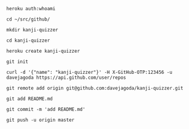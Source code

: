 `heroku auth:whoami`

`cd ~/src/github/`

`mkdir kanji-quizzer`

`cd kanji-quizzer`

`heroku create kanji-quizzer`

`git init`

`curl -d '{"name": "kanji-quizzer"}' -H X-GitHub-OTP:123456 -u davejagoda https://api.github.com/user/repos`

`git remote add origin git@github.com:davejagoda/kanji-quizzer.git`

`git add README.md`

`git commit -m 'add README.md'`

`git push -u origin master`
